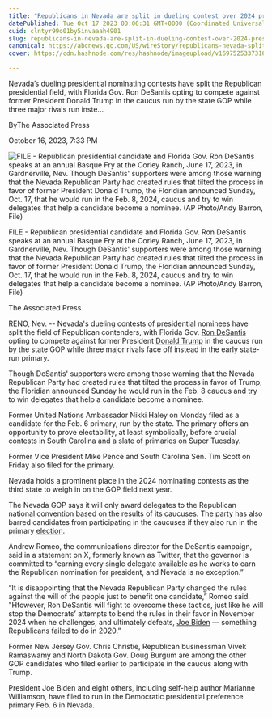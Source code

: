 ```yaml
---
title: "Republicans in Nevada are split in dueling contest over 2024 presidential nomination"
datePublished: Tue Oct 17 2023 00:06:31 GMT+0000 (Coordinated Universal Time)
cuid: clntyr99o01by5invaaah4901
slug: republicans-in-nevada-are-split-in-dueling-contest-over-2024-presidential-nomination
canonical: https://abcnews.go.com/US/wireStory/republicans-nevada-split-dueling-contest-2024-presidential-nomination-104027067
cover: https://cdn.hashnode.com/res/hashnode/imageupload/v1697525337310/648ee9a4-cfc3-49fa-8173-2586f6e398b2.jpeg

---
```


Nevada’s dueling presidential nominating contests have split the Republican presidential field, with Florida Gov. Ron DeSantis opting to compete against former President Donald Trump in the caucus run by the state GOP while three major rivals run inste...

ByThe Associated Press

October 16, 2023, 7:33 PM

![FILE - Republican presidential candidate and Florida Gov. Ron DeSantis speaks at an annual Basque Fry at the Corley Ranch, June 17, 2023, in Gardnerville, Nev. Though DeSantis' supporters were among those warning that the Nevada Republican Party had created rules that tilted the process in favor of former President Donald Trump, the Floridian announced Sunday, Oct. 17, that he would run in the Feb. 8, 2024, caucus and try to win delegates that help a candidate become a nominee. (AP Photo/Andy Barron, File)](https://cdn.hashnode.com/res/hashnode/imageupload/v1697525337052/4b8e3785-6969-4ff4-8ce8-bdd02a382c21.jpeg)

FILE - Republican presidential candidate and Florida Gov. Ron DeSantis speaks at an annual Basque Fry at the Corley Ranch, June 17, 2023, in Gardnerville, Nev. Though DeSantis' supporters were among those warning that the Nevada Republican Party had created rules that tilted the process in favor of former President Donald Trump, the Floridian announced Sunday, Oct. 17, that he would run in the Feb. 8, 2024, caucus and try to win delegates that help a candidate become a nominee. (AP Photo/Andy Barron, File)

The Associated Press

RENO, Nev. -- Nevada's dueling contests of presidential nominees have split the field of Republican contenders, with Florida Gov. [Ron DeSantis](https://abcnews.go.com/alerts/RonDeSantis) opting to compete against former President [Donald Trump](https://abcnews.go.com/alerts/DonaldTrump) in the caucus run by the state GOP while three major rivals face off instead in the early state-run primary.

Though DeSantis' supporters were among those warning that the Nevada Republican Party had created rules that tilted the process in favor of Trump, the Floridian announced Sunday he would run in the Feb. 8 caucus and try to win delegates that help a candidate become a nominee.

Former United Nations Ambassador Nikki Haley on Monday filed as a candidate for the Feb. 6 primary, run by the state. The primary offers an opportunity to prove electability, at least symbolically, before crucial contests in South Carolina and a slate of primaries on Super Tuesday.

Former Vice President Mike Pence and South Carolina Sen. Tim Scott on Friday also filed for the primary.

Nevada holds a prominent place in the 2024 nominating contests as the third state to weigh in on the GOP field next year.

The Nevada GOP says it will only award delegates to the Republican national convention based on the results of its caucuses. The party has also barred candidates from participating in the caucuses if they also run in the primary [election](https://abcnews.go.com/alerts/Elections).

Andrew Romeo, the communications director for the DeSantis campaign, said in a statement on X, formerly known as Twitter, that the governor is committed to “earning every single delegate available as he works to earn the Republican nomination for president, and Nevada is no exception.”

“It is disappointing that the Nevada Republican Party changed the rules against the will of the people just to benefit one candidate,” Romeo said. "Hfowever, Ron DeSantis will fight to overcome these tactics, just like he will stop the Democrats’ attempts to bend the rules in their favor in November 2024 when he challenges, and ultimately defeats, [Joe Biden](https://abcnews.go.com/alerts/JoeBiden) — something Republicans failed to do in 2020.”

Former New Jersey Gov. Chris Christie, Republican businessman Vivek Ramaswamy and North Dakota Gov. Doug Burgum are among the other GOP candidates who filed earlier to participate in the caucus along with Trump.

President Joe Biden and eight others, including self-help author Marianne Williamson, have filed to run in the Democratic presidential preference primary Feb. 6 in Nevada.